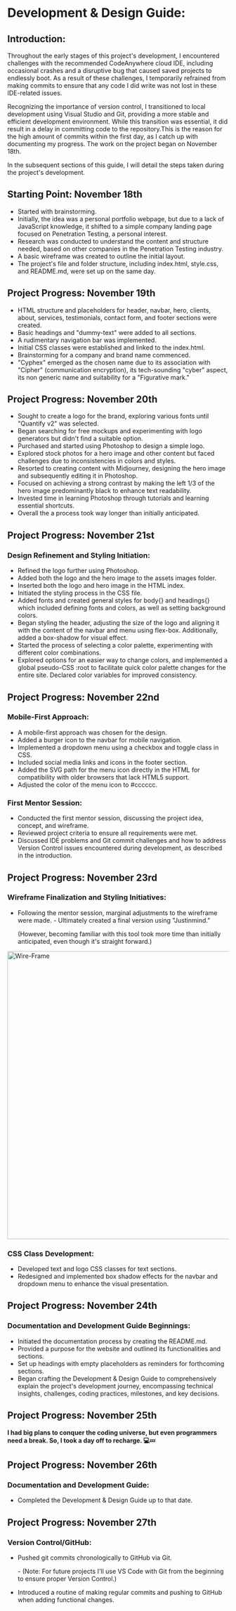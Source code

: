 # Development & Design Guide:

## Introduction:

Throughout the early stages of this project's development, I encountered challenges with the recommended CodeAnywhere cloud IDE, including occasional crashes and a disruptive bug that caused saved projects to endlessly boot. As a result of these challenges, I temporarily refrained from making commits to ensure that any code I did write was not lost in these IDE-related issues.

Recognizing the importance of version control, I transitioned to local development using Visual Studio and Git, providing a more stable and efficient development environment. While this transition was essential, it did result in a delay in committing code to the repository.This is the reason for the  high amount of commits within the first day, as I catch up with documenting my progress. The work on the project began on November 18th.

In the subsequent sections of this guide, I will detail the steps taken during the project's development. 

## Starting Point: November 18th

- Started with brainstorming.
- Initially, the idea was a personal portfolio webpage, but due to a lack of JavaScript knowledge, it shifted to a simple company landing page focused on Penetration Testing, a personal interest.
- Research was conducted to understand the content and structure needed, based on other companies in the Penetration Testing industry.
- A basic wireframe was created to outline the initial layout.
- The project's file and folder structure, including index.html, style.css, and README.md, were set up on the same day.

## Project Progress: November 19th

- HTML structure and placeholders for header, navbar, hero, clients, about, services, testimonials, contact form, and footer sections were created.
- Basic headings and "dummy-text" were added to all sections.
- A rudimentary navigation bar was implemented.
- Initial CSS classes were established and linked to the index.html.
- Brainstorming for a company and brand name commenced.
- "Cyphex" emerged as the chosen name due to its association with "Cipher" (communication encryption), its tech-sounding "cyber" aspect, its non generic name and suitability for a "Figurative mark."

## Project Progress: November 20th

- Sought to create a logo for the brand, exploring various fonts until "Quantify v2" was selected.
- Began searching for free mockups and experimenting with logo generators but didn't find a suitable option.
- Purchased and started using Photoshop to design a simple logo.
- Explored stock photos for a hero image and other content but faced challenges due to inconsistencies in colors and styles.
- Resorted to creating content with Midjourney, designing the hero image and subsequently editing it in Photoshop.
- Focused on achieving a strong contrast by making the left 1/3 of the hero image predominantly black to enhance text readability.
- Invested time in learning Photoshop through tutorials and learning essential shortcuts.
- Overall the a process took way longer than initially anticipated.

## Project Progress: November 21st
### Design Refinement and Styling Initiation:

- Refined the logo further using Photoshop.
- Added both the logo and the hero image to the assets images folder.
- Inserted both the logo and hero image in the HTML index.
- Initiated the styling process in the CSS file.
- Added fonts and created general styles for body{} and headings{} which included defining fonts and colors, as well as setting background colors.
- Began styling the header, adjusting the size of the logo and aligning it with the content of the navbar and menu using flex-box. Additionally, added a box-shadow for visual effect.
- Started the process of selecting a color palette, experimenting with different color combinations.
- Explored options for an easier way to change colors, and implemented a global pseudo-CSS :root to facilitate quick color palette changes for the entire site. Declared color variables for improved consistency.

## Project Progress: November 22nd 
### Mobile-First Approach:

- A mobile-first approach was chosen for the design.
- Added a burger icon to the navbar for mobile navigation.
- Implemented a dropdown menu using a checkbox and toggle class in CSS.
- Included social media links and icons in the footer section.
- Added the SVG path for the menu icon directly in the HTML for compatibility with older browsers that lack HTML5 support.
- Adjusted the color of the menu icon to #cccccc.

### First Mentor Session:

- Conducted the first mentor session, discussing the project idea, concept, and wireframe.
- Reviewed project criteria to ensure all requirements were met.
- Discussed IDE problems and Git commit challenges and how to address Version Control issues encountered during development, as described in the introduction.

## Project Progress: November 23rd 
### Wireframe Finalization and Styling Initiatives:

- Following the mentor session, marginal adjustments to the wireframe were made. - Ultimately created a final version using "Justinmind." <p>(However, becoming familiar with this tool took more time than initially anticipated, even though it's straight forward.)

<p>
    <img src="assets/images/presentation/wireframe.webp" alt="Wire-Frame" style="width:656px";>
</p>


### CSS Class Development:
- Developed text and logo CSS classes for text sections.
- Redesigned and implemented box shadow effects for the navbar and dropdown menu to enhance the visual presentation.

## Project Progress: November 24th

### Documentation and Development Guide Beginnings:

- Initiated the documentation process by creating the README.md.
- Provided a purpose for the website and outlined its functionalities and sections.
- Set up headings with empty placeholders as reminders for forthcoming sections.
- Began crafting the Development & Design Guide to comprehensively explain the project's development journey, encompassing technical insights, challenges, coding practices, milestones, and key decisions.

## Project Progress: November 25th
**I had big plans to conquer the coding universe, but even programmers need a break. So, I took a day off to recharge. 💻💤**

## Project Progress: November 26th
### Documentation and Development Guide:

- Completed the Development & Design Guide up to that date.


## Project Progress: November 27th
### Version Control/GitHub:
- Pushed git commits chronologically to GitHub via Git.<p>- (Note: For future projects I'll use VS Code with Git from the beginning to ensure proper Version Control.)
- Introduced a routine of making regular commits and pushing to GitHub when adding functional changes.
